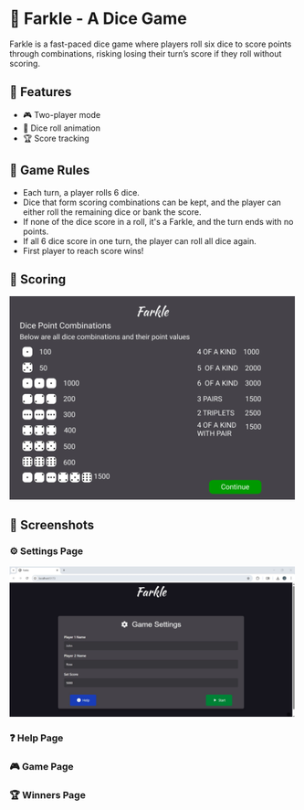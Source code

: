 # 🎲 Farkle - A Dice Game
Farkle is a fast-paced dice game where players roll six dice to score points through combinations, risking losing their turn’s score if they roll without scoring.
## 🚀 Features
- 🎮 Two-player mode
- 🎲 Dice roll animation
- 🏆 Score tracking 
## 📌 Game Rules
- Each turn, a player rolls 6 dice.
- Dice that form scoring combinations can be kept, and the player can either roll the remaining dice or bank the score.
- If none of the dice score in a roll, it's a Farkle, and the turn ends with no points.
- If all 6 dice score in one turn, the player can roll all dice again.
- First player to reach score wins!
## 🔢 Scoring
<img src="Images/Rules.jpg" alt="Rules" width="500"/>

## 📸 Screenshots
### ⚙️ Settings Page
<img src="Images/SettingsPage.jpg" alt="Settings" width="500"/>

### ❓ Help Page

### 🎮 Game Page 

### 🏆 Winners Page 
